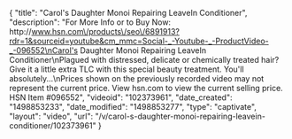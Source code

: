 {
    "title": "Carol's Daughter Monoi Repairing LeaveIn Conditioner",
    "description": "For More Info or to Buy Now: http:\/\/www.hsn.com\/products\/seo\/6891913?rdr=1&sourceid=youtube&cm_mmc=Social-_-Youtube-_-ProductVideo-_-096552\nCarol's Daughter Monoi Repairing LeaveIn Conditioner\nPlagued with distressed, delicate or chemically treated hair? Give it a little extra TLC with this special beauty treatment. You'll absolutely...\nPrices shown on the previously recorded video may not represent the current price.  View hsn.com to view the current selling price. HSN Item #096552",
    "videoid": "102373961",
    "date_created": "1498853233",
    "date_modified": "1498853277",
    "type": "captivate",
    "layout": "video",
    "url": "\/v\/carol-s-daughter-monoi-repairing-leavein-conditioner\/102373961"
}